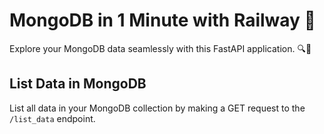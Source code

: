 # MongoDB in 1 Minute with Railway 🚆

Explore your MongoDB data seamlessly with this FastAPI application. 🔍🚀

## List Data in MongoDB

List all data in your MongoDB collection by making a GET request to the `/list_data` endpoint.
